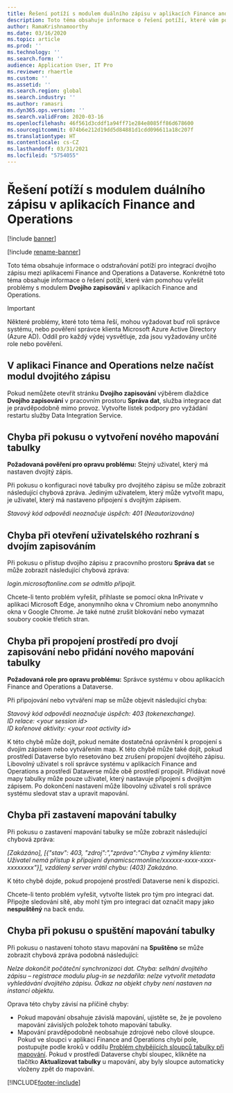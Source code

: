 ```yaml
---
title: Řešení potíží s modulem duálního zápisu v aplikacích Finance and Operations
description: Toto téma obsahuje informace o řešení potíží, které vám pomohou vyřešit problémy s modulem dvojího zapisování v aplikacích Finance and Operations.
author: RamaKrishnamoorthy
ms.date: 03/16/2020
ms.topic: article
ms.prod: ''
ms.technology: ''
ms.search.form: ''
audience: Application User, IT Pro
ms.reviewer: rhaertle
ms.custom: ''
ms.assetid: ''
ms.search.region: global
ms.search.industry: ''
ms.author: ramasri
ms.dyn365.ops.version: ''
ms.search.validFrom: 2020-03-16
ms.openlocfilehash: 46f561d3cddf1a94ff71e284e8085ff86d678600
ms.sourcegitcommit: 074b6e212d19dd5d84881d1cdd096611a18c207f
ms.translationtype: HT
ms.contentlocale: cs-CZ
ms.lasthandoff: 03/31/2021
ms.locfileid: "5754055"
---
```

# <a name="troubleshoot-dual-write-issues-in-finance-and-operations-apps"></a>Řešení potíží s modulem duálního zápisu v aplikacích Finance and Operations

[!include [banner](../../includes/banner.md)]

[!include [rename-banner](~/includes/cc-data-platform-banner.md)]

Toto téma obsahuje informace o odstraňování potíží pro integrací dvojího zápisu mezi aplikacemi Finance and Operations a Dataverse. Konkrétně toto téma obsahuje informace o řešení potíží, které vám pomohou vyřešit problémy s modulem **Dvojího zapisování** v aplikacích Finance and Operations.

> [!IMPORTANT]
> Některé problémy, které toto téma řeší, mohou vyžadovat buď roli správce systému, nebo pověření správce klienta Microsoft Azure Active Directory (Azure AD). Oddíl pro každý výdej vysvětluje, zda jsou vyžadovány určité role nebo pověření.

## <a name="you-cant-load-the-dual-write-module-in-a-finance-and-operations-app"></a>V aplikaci Finance and Operations nelze načíst modul dvojitého zápisu

Pokud nemůžete otevřít stránku **Dvojího zapisování** výběrem dlaždice **Dvojího zapisování** v pracovním prostoru **Správa dat**, služba integrace dat je pravděpodobně mimo provoz. Vytvořte lístek podpory pro vyžádání restartu služby Data Integration Service.

## <a name="error-when-you-try-to-create-a-new-table-map"></a>Chyba při pokusu o vytvoření nového mapování tabulky

**Požadovaná pověření pro opravu problému:** Stejný uživatel, který má nastaven dvojitý zápis.

Při pokusu o konfiguraci nové tabulky pro dvojitého zápisu se může zobrazit následující chybová zpráva. Jediným uživatelem, který může vytvořit mapu, je uživatel, který má nastaveno připojení s dvojitým zápisem.

*Stavový kód odpovědi neoznačuje úspěch: 401 (Neautorizováno)*


## <a name="error-when-you-open-the-dual-write-user-interface"></a>Chyba při otevření uživatelského rozhraní s dvojím zapisováním

Při pokusu o přístup dvojího zápisu z pracovního prostoru **Správa dat** se může zobrazit následující chybová zpráva:

*login.microsoftonline.com se odmítlo připojit.*

Chcete-li tento problém vyřešit, přihlaste se pomocí okna InPrivate v aplikaci Microsoft Edge, anonymního okna v Chromium nebo anonymního okna v Google Chrome. Je také nutné zrušit blokování nebo vymazat soubory cookie třetích stran.

## <a name="error-when-you-link-the-environment-for-dual-write-or-add-a-new-table-mapping"></a>Chyba při propojení prostředí pro dvojí zapisování nebo přidání nového mapování tabulky

**Požadovaná role pro opravu problému:** Správce systému v obou aplikacích Finance and Operations a Dataverse.

Při připojování nebo vytváření map se může objevit následující chyba:

*Stavový kód odpovědi neoznačuje úspěch: 403 (tokenexchange).<br> ID relace: \<your session id\><br> ID kořenové aktivity: \<your root activity id\>*

K této chybě může dojít, pokud nemáte dostatečná oprávnění k propojení s dvojím zápisem nebo vytvářením map. K této chybě může také dojít, pokud prostředí Dataverse bylo resetováno bez zrušení propojení dvojitého zápisu. Libovolný uživatel s rolí správce systému v aplikacích Finance and Operations a prostředí Dataverse může obě prostředí propojit. Přidávat nové mapy tabulky může pouze uživatel, který nastavuje připojení s dvojitým zápisem. Po dokončení nastavení může libovolný uživatel s rolí správce systému sledovat stav a upravit mapování.

## <a name="error-when-you-stop-the-table-mapping"></a>Chyba při zastavení mapování tabulky

Při pokusu o zastavení mapování tabulky se může zobrazit následující chybová zpráva:

*\[Zakázáno\], \[{"stav": 403, "zdroj":","zpráva":"Chyba z výměny klienta: Uživatel nemá přístup k připojení dynamicscrmonline/xxxxxx-xxxx-xxxx-xxxxxxxx"}\], vzdálený server vrátil chybu: (403) Zakázáno.*

K této chybě dojde, pokud propojené prostředí Dataverse není k dispozici.

Chcete-li tento problém vyřešit, vytvořte lístek pro tým pro integraci dat. Připojte sledování sítě, aby mohl tým pro integraci dat označit mapy jako **nespuštěný** na back endu.

## <a name="error-while-trying-to-start-a-table-mapping"></a>Chyba při pokusu o spuštění mapování tabulky

Při pokusu o nastavení tohoto stavu mapování na **Spuštěno** se může zobrazit chybová zpráva podobná následující:

*Nelze dokončit počáteční synchronizaci dat. Chyba: selhání dvojitého zápisu – registrace modulu plug-in se nezdařila: nelze vytvořit metadata vyhledávání dvojitého zápisu. Odkaz na objekt chyby není nastaven na instanci objektu.*

Oprava této chyby závisí na příčině chyby:

+ Pokud mapování obsahuje závislá mapování, ujistěte se, že je povoleno mapování závislých položek tohoto mapování tabulky.
+ Mapování pravděpodobně neobsahuje zdrojové nebo cílové sloupce. Pokud ve sloupci v aplikaci Finance and Operations chybí pole, postupujte podle kroků v oddílu [Problém chybějících sloupců tabulky při mapování](dual-write-troubleshooting-finops-upgrades.md#missing-table-columns-issue-on-maps). Pokud v prostředí Dataverse chybí sloupec, klikněte na tlačítko **Aktualizovat tabulky** u mapování, aby byly sloupce automaticky vloženy zpět do mapování.


[!INCLUDE[footer-include](../../../../includes/footer-banner.md)]